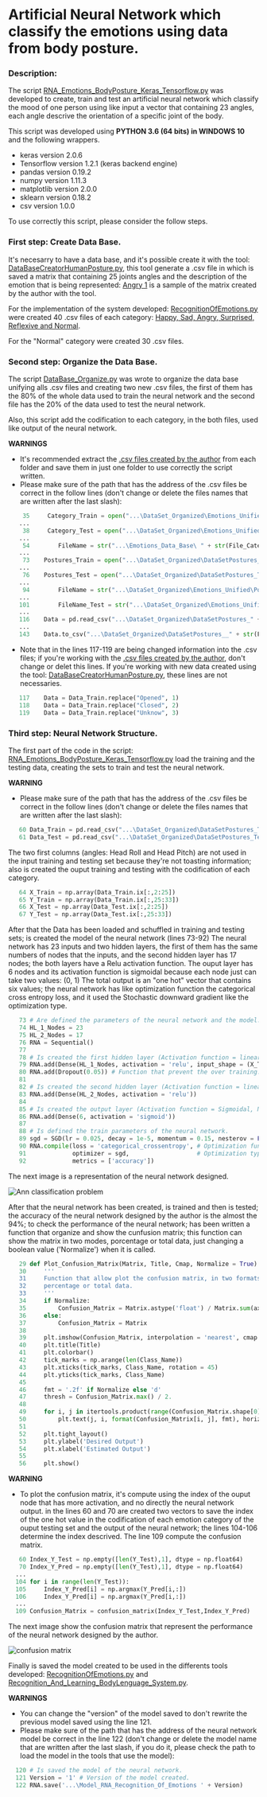 
# Artificial Neural Network which classify the emotions using data from body posture.

### Description:

The script [RNA_Emotions_BodyPosture_Keras_Tensorflow.py](https://github.com/Ing-Mk-FranJa07/SYSTEM-OF-HUMAN-HUMANID-INTERACTION-THROUGH-THE-RECOGNITION-AND-LEARNING-OF-BODY-LANGUAGE/blob/master/Nueral%20Networks/Classify%20emotions/RNA_Emotions_BodyPosture_Keras_Tensorflow.py) was developed to create, train and test an artificial neural network which classify the mood of one person using like input 
a vector that containing 23 angles, each angle descrive the orientation of a specific joint of the body. 

This script was developed using **PYTHON 3.6 (64 bits) in WINDOWS 10** and the following wrappers.

* keras version 2.0.6
* Tensorflow version 1.2.1 (keras backend engine)
* pandas version 0.19.2
* numpy version 1.11.3
* matplotlib version 2.0.0
* sklearn version 0.18.2
* csv version 1.0.0

To use correctly this script, please consider the follow steps.

### First step: Create Data Base.

It's necesarry to have a data base, and it's possible create it with the tool: [DataBaseCreatorHumanPosture.py](https://github.com/Ing-Mk-FranJa07/SYSTEM-OF-HUMAN-HUMANID-INTERACTION-THROUGH-THE-RECOGNITION-AND-LEARNING-OF-BODY-LANGUAGE/tree/master/Emotions%20Data%20Base%20Creator), this tool generate a .csv file in which is saved a matrix that containing 25 joints angles and the description of the emotion that is being represented: [Angry 1](https://github.com/Ing-Mk-FranJa07/SYSTEM-OF-HUMAN-HUMANID-INTERACTION-THROUGH-THE-RECOGNITION-AND-LEARNING-OF-BODY-LANGUAGE/blob/master/Emotions%20Data%20Base%20Creator/Emotions%20DataBase/Angry/Angry%201.csv) is a sample of the matrix created by the author with the tool.

For the implementation of the system developed: [RecognitionOfEmotions.py](https://github.com/Ing-Mk-FranJa07/SYSTEM-OF-HUMAN-HUMANID-INTERACTION-THROUGH-THE-RECOGNITION-AND-LEARNING-OF-BODY-LANGUAGE/tree/master/Emotions%20Recognition) were created 40 .csv files of each category: [Happy, Sad, Angry, Surprised, Reflexive and Normal](https://github.com/Ing-Mk-FranJa07/SYSTEM-OF-HUMAN-HUMANID-INTERACTION-THROUGH-THE-RECOGNITION-AND-LEARNING-OF-BODY-LANGUAGE/tree/master/Emotions%20Data%20Base%20Creator/Emotions%20DataBase). 

For the "Normal" category were created 30 .csv files.

### Second step: Organize the Data Base.

The script [DataBase_Organize.py](https://github.com/Ing-Mk-FranJa07/SYSTEM-OF-HUMAN-HUMANID-INTERACTION-THROUGH-THE-RECOGNITION-AND-LEARNING-OF-BODY-LANGUAGE/blob/master/Nueral%20Networks/Classify%20emotions/DataBase_Organize.py) was wrote to organize the data base unifying alls .csv files and creating two new .csv files, the first of them has the 80% of the whole data used to train the neural network and the second file has the 20% of the data used to test the neural network.

Also, this script add the codification to each category, in the both files, used like output of the neural network.

**WARNINGS**
* It's recommended extract the [.csv files created by the author](https://github.com/Ing-Mk-FranJa07/SYSTEM-OF-HUMAN-HUMANID-INTERACTION-THROUGH-THE-RECOGNITION-AND-LEARNING-OF-BODY-LANGUAGE/tree/master/Emotions%20Data%20Base%20Creator/Emotions%20DataBase) from each folder and save them in just one folder to use correctly the script written.
* Please make sure of the path that has the address of the .csv files be correct in the follow lines (don't change or delete the files names that are written after the last slash):
```python
    35     Category_Train = open("...\DataSet_Organized\Emotions_Unified\Postures_Train " + str(File_Code) + ".csv", "w") 
   ...
    38     Category_Test = open("...\DataSet_Organized\Emotions_Unified\Postures_Test " + str(File_Code) + ".csv", "w") 
   ...
    54        FileName = str("...\Emotions_Data_Base\ " + str(File_Category) + " " + str(F) + ".csv")            
   ...
    73    Postures_Train = open("...\DataSet_Organized\DataSetPostures_Train.csv", "w") 
   ...
    76    Postures_Test = open("...\DataSet_Organized\DataSetPostures_Test.csv", "w") 
   ...
    94        FileName = str("...\DataSet_Organized\Emotions_Unified\Postures_Train " + str(F) + ".csv")          
   ...
   101        FileName_Test = str("...\DataSet_Organized\Emotions_Unified\Postures_Test " + str(F) + ".csv")    
   ...
   116    Data = pd.read_csv("...\DataSet_Organized\DataSetPostures_" + str(File_Type) + ".csv", header = 0)
   ...
   143    Data.to_csv("...\DataSet_Organized\DataSetPostures__" + str(File_Type) + ".csv", header = True)
 ``` 
 * Note that in the lines 117-119 are being changed information into the .csv files; if you're working with the [.csv files created by the author](https://github.com/Ing-Mk-FranJa07/SYSTEM-OF-HUMAN-HUMANID-INTERACTION-THROUGH-THE-RECOGNITION-AND-LEARNING-OF-BODY-LANGUAGE/tree/master/Emotions%20Data%20Base%20Creator/Emotions%20DataBase), don't change or delet this lines. If you're working with new data created using the tool: [DataBaseCreatorHumanPosture.py](https://github.com/Ing-Mk-FranJa07/SYSTEM-OF-HUMAN-HUMANID-INTERACTION-THROUGH-THE-RECOGNITION-AND-LEARNING-OF-BODY-LANGUAGE/tree/master/Emotions%20Data%20Base%20Creator), these lines are not necessaries.
 ```python
    117    Data = Data_Train.replace("Opened", 1)
    118    Data = Data_Train.replace("Closed", 2)
    119    Data = Data_Train.replace("Unknow", 3)
 ```
### Third step: Neural Network Structure.

The first part of the code in the script: [RNA_Emotions_BodyPosture_Keras_Tensorflow.py](https://github.com/Ing-Mk-FranJa07/SYSTEM-OF-HUMAN-HUMANID-INTERACTION-THROUGH-THE-RECOGNITION-AND-LEARNING-OF-BODY-LANGUAGE/blob/master/Nueral%20Networks/Classify%20emotions/RNA_Emotions_BodyPosture_Keras_Tensorflow.py) load the training and the testing data, creating the sets to train and test the neural network. 

**WARNING**
* Please make sure of the path that has the address of the .csv files be correct in the follow lines (don't change or delete the files names that are written after the last slash):
```python
   60 Data_Train = pd.read_csv("...\DataSet_Organized\DataSetPostures_Train.csv", header = 0, index_col = 0)
   61 Data_Test = pd.read_csv("...\DataSet_Organized\DataSetPostures_Test.csv", header = 0, index_col = 0)
```
The two first columns (angles: Head Roll and Head Pitch) are not used in the input training and testing set because they're not toasting information; also is created the ouput training and testing with the codification of each category.
```python
   64 X_Train = np.array(Data_Train.ix[:,2:25]) 
   65 Y_Train = np.array(Data_Train.ix[:,25:33])
   66 X_Test = np.array(Data_Test.ix[:,2:25])
   67 Y_Test = np.array(Data_Test.ix[:,25:33])
```
After that the Data has been loaded and schuffled in training and testing sets; is created the model of the neural network (lines 73-92) The neural network has 23 inputs and two hidden layers, the first of them has the same numbers of nodes that the inputs, and the second hidden layer has 17 nodes; the both layers have a Relu activation function. The ouput layer has 6 nodes and its activation function is sigmoidal because each node just can take two values: (0, 1) The total output is an "one hot" vector that contains six values; the neural network has like optimization function the categorical cross entropy loss, and it used the Stochastic downward gradient like the optimization type. 
```python
   73 # Are defined the parameters of the neural network and the model.
   74 HL_1_Nodes = 23
   75 HL_2_Nodes = 17
   76 RNA = Sequential()
   77
   78 # Is created the first hidden layer (Activation function = linear rectified, Nodes = 23) 
   79 RNA.add(Dense(HL_1_Nodes, activation = 'relu', input_shape = (X_Train.shape[1],))) 
   80 RNA.add(Dropout(0.05)) # Function that prevent the over training.
   81
   82 # Is created the second hidden layer (Activation function = linear rectified, Nodes = 17)
   83 RNA.add(Dense(HL_2_Nodes, activation = 'relu')) 
   84
   85 # Is created the output layer (Activation function = Sigmoidal, Nodes = 6)
   86 RNA.add(Dense(6, activation = 'sigmoid')) 
   87
   88 # Is defined the train parameters of the neural network.
   89 sgd = SGD(lr = 0.025, decay = 1e-5, momentum = 0.15, nesterov = False)
   90 RNA.compile(loss = 'categorical_crossentropy', # Optimization function.
   91             optimizer = sgd,                   # Optimization type: Stochastic downward gradient
   92             metrics = ['accuracy'])
```
The next image is a representation of the neural network designed.

![Ann classification problem](https://user-images.githubusercontent.com/31509775/32282186-e80f7e7a-beee-11e7-85a2-af58946356f5.PNG)

After that the neural network has been created, is trained and then is tested; the accuracy of the neural network designed by the author is the almost the 94%; to check the performance of the neural network; has been written a function that organize and show the cunfusion matrix; this function can show the matrix in two modes, porcentage or total data, just changing a boolean value ('Normalize') when it is called. 
```python
   29 def Plot_Confusion_Matrix(Matrix, Title, Cmap, Normalize = True):
   30     '''
   31     Function that allow plot the confusion matrix, in two formats, 
   32     percentage or total data.
   33     '''
   34     if Normalize:
   35         Confusion_Matrix = Matrix.astype('float') / Matrix.sum(axis=1)[:, np.newaxis]
   36     else:
   37         Confusion_Matrix = Matrix
   38
   39     plt.imshow(Confusion_Matrix, interpolation = 'nearest', cmap = Cmap)
   40     plt.title(Title)
   41     plt.colorbar()
   42     tick_marks = np.arange(len(Class_Name))
   43     plt.xticks(tick_marks, Class_Name, rotation = 45)
   44     plt.yticks(tick_marks, Class_Name)
   45
   46     fmt = '.2f' if Normalize else 'd' 
   47     thresh = Confusion_Matrix.max() / 2.
   48
   49     for i, j in itertools.product(range(Confusion_Matrix.shape[0]), range(Confusion_Matrix.shape[1])):
   50         plt.text(j, i, format(Confusion_Matrix[i, j], fmt), horizontalalignment = "center", color = "white" if Confusion_Matrix[i,j] > thresh else "black")
   51
   52     plt.tight_layout()
   53     plt.ylabel('Desired Output')
   54     plt.xlabel('Estimated Output')
   55
   56     plt.show()
```
**WARNING**
* To plot the confusion matrix, it's compute using the index of the ouput node that has more activation, and no directly the neural network output. in the lines 60 and 70 are created two vectors to save the index of the one hot value in the codification of each emotion category of the ouput testing set and the output of the neural network; the lines 104-106 determine the index descrived. The line 109 compute the confusion matrix.
```python
   60 Index_Y_Test = np.empty([len(Y_Test),1], dtype = np.float64)
   70 Index_Y_Pred = np.empty([len(Y_Test),1], dtype = np.float64)
  ...
  104 for i in range(len(Y_Test)):
  105     Index_Y_Pred[i] = np.argmax(Y_Pred[i,:])     
  106     Index_Y_Pred[i] = np.argmax(Y_Pred[i,:])
  ...
  109 Confusion_Matrix = confusion_matrix(Index_Y_Test,Index_Y_Pred)
```
The next image show the confusion matrix that represent the performance of the neural network designed by the author.

![confusion matrix](https://user-images.githubusercontent.com/31509775/32284284-bf32ebda-bef4-11e7-820e-b14aba8524b3.png)

Finally is saved the model created to be used in the differents tools developed: [RecognitionOfEmotions.py](https://github.com/Ing-Mk-FranJa07/SYSTEM-OF-HUMAN-HUMANID-INTERACTION-THROUGH-THE-RECOGNITION-AND-LEARNING-OF-BODY-LANGUAGE/tree/master/Emotions%20Recognition) and [Recognition_And_Learning_BodyLenguage_System.py](https://github.com/Ing-Mk-FranJa07/SYSTEM-OF-HUMAN-HUMANID-INTERACTION-THROUGH-THE-RECOGNITION-AND-LEARNING-OF-BODY-LANGUAGE/tree/master/Complet%20Project).

**WARNINGS**
* You can change the "version" of the model saved to don't rewrite the previous model saved using the line 121.
* Please make sure of the path that has the address of the neural network model be correct in the line 122 (don't change or delete the model name that are written after the last slash, if you do it, please check the path to load the model in the tools that use the model):
```python
  120 # Is saved the model of the neural network.
  121 Version = '1' # Version of the model created.
  122 RNA.save('...\Model_RNA_Recognition_Of_Emotions ' + Version)
```





